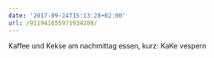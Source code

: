 ```yaml
---
date: '2017-09-24T15:13:28+02:00'
url: /911941655971934208/
---
```

Kaffee und Kekse am nachmittag essen, kurz: KaKe vespern
